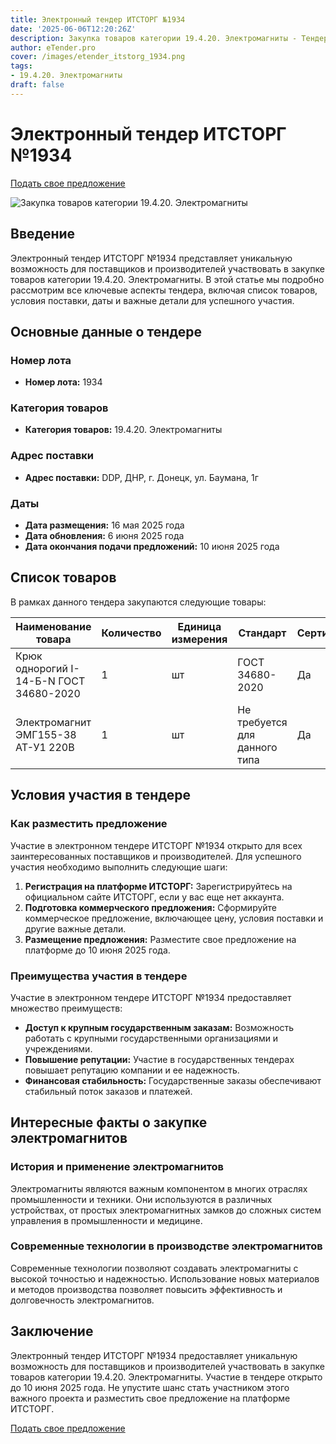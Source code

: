 ```yaml
---
title: Электронный тендер ИТСТОРГ №1934
date: '2025-06-06T12:20:26Z'
description: Закупка товаров категории 19.4.20. Электромагниты - Тендер №1934
author: eTender.pro
cover: /images/etender_itstorg_1934.png
tags:
- 19.4.20. Электромагниты
draft: false
---
```

# Электронный тендер ИТСТОРГ №1934

[Подать свое предложение](https://itstorg.ru/tender-1934?utm_source=etender)

![Закупка товаров категории 19.4.20. Электромагниты](/images/etender_itstorg_1934.png)

## Введение

Электронный тендер ИТСТОРГ №1934 представляет уникальную возможность для поставщиков и производителей участвовать в закупке товаров категории 19.4.20. Электромагниты. В этой статье мы подробно рассмотрим все ключевые аспекты тендера, включая список товаров, условия поставки, даты и важные детали для успешного участия.

## Основные данные о тендере

### Номер лота
- **Номер лота:** 1934

### Категория товаров
- **Категория товаров:** 19.4.20. Электромагниты

### Адрес поставки
- **Адрес поставки:** DDP, ДНР, г. Донецк, ул. Баумана, 1г

### Даты
- **Дата размещения:** 16 мая 2025 года
- **Дата обновления:** 6 июня 2025 года
- **Дата окончания подачи предложений:** 10 июня 2025 года

## Список товаров

В рамках данного тендера закупаются следующие товары:

| Наименование товара | Количество | Единица измерения | Стандарт | Сертификация |
|----------------------|------------|-------------------|----------|---------------|
| Крюк однорогий I-14-Б-N ГОСТ 34680-2020 | 1 | шт | ГОСТ 34680-2020 | Да |
| Электромагнит ЭМГ155-38 АТ-У1 220В | 1 | шт | Не требуется для данного типа | Да |

## Условия участия в тендере

### Как разместить предложение

Участие в электронном тендере ИТСТОРГ №1934 открыто для всех заинтересованных поставщиков и производителей. Для успешного участия необходимо выполнить следующие шаги:

1. **Регистрация на платформе ИТСТОРГ:** Зарегистрируйтесь на официальном сайте ИТСТОРГ, если у вас еще нет аккаунта.
2. **Подготовка коммерческого предложения:** Сформируйте коммерческое предложение, включающее цену, условия поставки и другие важные детали.
3. **Размещение предложения:** Разместите свое предложение на платформе до 10 июня 2025 года.

### Преимущества участия в тендере

Участие в электронном тендере ИТСТОРГ №1934 предоставляет множество преимуществ:

- **Доступ к крупным государственным заказам:** Возможность работать с крупными государственными организациями и учреждениями.
- **Повышение репутации:** Участие в государственных тендерах повышает репутацию компании и ее надежность.
- **Финансовая стабильность:** Государственные заказы обеспечивают стабильный поток заказов и платежей.

## Интересные факты о закупке электромагнитов

### История и применение электромагнитов

Электромагниты являются важным компонентом в многих отраслях промышленности и техники. Они используются в различных устройствах, от простых электромагнитных замков до сложных систем управления в промышленности и медицине.

### Современные технологии в производстве электромагнитов

Современные технологии позволяют создавать электромагниты с высокой точностью и надежностью. Использование новых материалов и методов производства позволяет повысить эффективность и долговечность электромагнитов.

## Заключение

Электронный тендер ИТСТОРГ №1934 предоставляет уникальную возможность для поставщиков и производителей участвовать в закупке товаров категории 19.4.20. Электромагниты. Участие в тендере открыто до 10 июня 2025 года. Не упустите шанс стать участником этого важного проекта и разместить свое предложение на платформе ИТСТОРГ.

[Подать свое предложение](https://itstorg.ru/tender-1934?utm_source=etender)